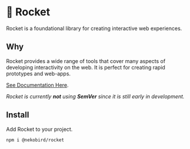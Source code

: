 # 🚀 Rocket 

Rocket is a foundational library for creating interactive web experiences.

## Why

Rocket provides a wide range of tools that cover many aspects of developing interactivity on the web.
It is perfect for creating rapid prototypes and web-apps.

[See Documentation Here](./documentation/index.md).

*Rocket is currently **not** using **SemVer** since it is still early in development.*

## Install

Add Rocket to your project.

```
npm i @nekobird/rocket
```
